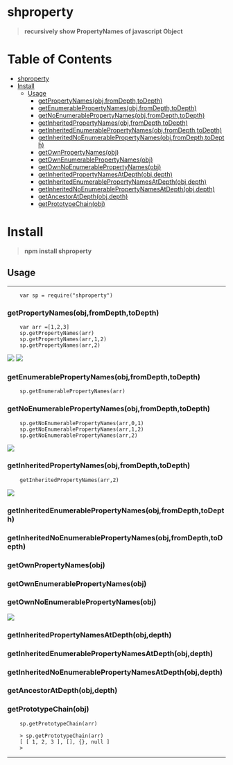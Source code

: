 # shproperty
>__recursively show PropertyNames of javascript Object__



Table of Contents
=================


   * [shproperty](#shproperty)
   * [Install](#install)
      * [Usage](#usage)
         * [getPropertyNames(obj,fromDepth,toDepth)](#getpropertynamesobjfromdepthtodepth)
         * [getEnumerablePropertyNames(obj,fromDepth,toDepth)](#getenumerablepropertynamesobjfromdepthtodepth)
         * [getNoEnumerablePropertyNames(obj,fromDepth,toDepth)](#getnoenumerablepropertynamesobjfromdepthtodepth)
         * [getInheritedPropertyNames(obj,fromDepth,toDepth)](#getinheritedpropertynamesobjfromdepthtodepth)
         * [getInheritedEnumerablePropertyNames(obj,fromDepth,toDepth)](#getinheritedenumerablepropertynamesobjfromdepthtodepth)
         * [getInheritedNoEnumerablePropertyNames(obj,fromDepth,toDepth)](#getinheritednoenumerablepropertynamesobjfromdepthtodepth)
         * [getOwnPropertyNames(obj)](#getownpropertynamesobj)
         * [getOwnEnumerablePropertyNames(obj)](#getownenumerablepropertynamesobj)
         * [getOwnNoEnumerablePropertyNames(obj)](#getownnoenumerablepropertynamesobj)
         * [getInheritedPropertyNamesAtDepth(obj,depth)](#getinheritedpropertynamesatdepthobjdepth)
         * [getInheritedEnumerablePropertyNamesAtDepth(obj,depth)](#getinheritedenumerablepropertynamesatdepthobjdepth)
         * [getInheritedNoEnumerablePropertyNamesAtDepth(obj,depth)](#getinheritednoenumerablepropertynamesatdepthobjdepth)
         * [getAncestorAtDepth(obj,depth)](#getancestoratdepthobjdepth)
         * [getPrototypeChain(obj)](#getprototypechainobj)




# Install

>__npm install shproperty__


## Usage
-------------------------------------------------------

        var sp = require("shproperty")

### getPropertyNames(obj,fromDepth,toDepth)
    
        var arr =[1,2,3]
        sp.getPropertyNames(arr)
        sp.getPropertyNames(arr,1,2)
        sp.getPropertyNames(arr,2)
        
        
![](/IMAGES/getPropertyNames.0.PNG)
![](/IMAGES/getPropertyNames.1.PNG)  

### getEnumerablePropertyNames(obj,fromDepth,toDepth) 

        sp.getEnumerablePropertyNames(arr)

### getNoEnumerablePropertyNames(obj,fromDepth,toDepth)

        sp.getNoEnumerablePropertyNames(arr,0,1)
        sp.getNoEnumerablePropertyNames(arr,1,2)
        sp.getNoEnumerablePropertyNames(arr,2)        


![](/IMAGES/getEnum.0.PNG)


### getInheritedPropertyNames(obj,fromDepth,toDepth)

        getInheritedPropertyNames(arr,2)

![](/IMAGES/getInherited.0.PNG)

### getInheritedEnumerablePropertyNames(obj,fromDepth,toDepth)

### getInheritedNoEnumerablePropertyNames(obj,fromDepth,toDepth)


### getOwnPropertyNames(obj)

### getOwnEnumerablePropertyNames(obj)

### getOwnNoEnumerablePropertyNames(obj)

![](/IMAGES/getOwn.0.PNG)


### getInheritedPropertyNamesAtDepth(obj,depth)

### getInheritedEnumerablePropertyNamesAtDepth(obj,depth)

### getInheritedNoEnumerablePropertyNamesAtDepth(obj,depth)

### getAncestorAtDepth(obj,depth)

### getPrototypeChain(obj)

        sp.getPrototypeChain(arr)

        > sp.getPrototypeChain(arr)
        [ [ 1, 2, 3 ], [], {}, null ]
        >

----------------------------------------------



